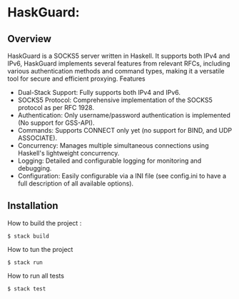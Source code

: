# HaskGuard:

## Overview

HaskGuard is a SOCKS5 server written in Haskell.
It supports both IPv4 and IPv6,  HaskGuard implements several features from relevant RFCs, including various authentication methods and command types, making it a versatile tool for secure and efficient proxying.
Features

- Dual-Stack Support: Fully supports both IPv4 and IPv6. 
- SOCKS5 Protocol: Comprehensive implementation of the SOCKS5 protocol as per RFC 1928.
- Authentication: Only username/password authentication is implemented (No support for GSS-API).
- Commands: Supports CONNECT only yet (no support for BIND, and UDP ASSOCIATE).
- Concurrency: Manages multiple simultaneous connections using Haskell's lightweight concurrency.
- Logging: Detailed and configurable logging for monitoring and debugging.
- Configuration: Easily configurable via a INI file (see config.ini to have a full description of all available options).

## Installation

How to build the project :
```
$ stack build
```

How to tun the project
```
$ stack run
```

How to run all tests
```
$ stack test
```
